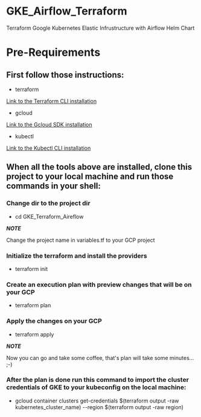 # GKE_Airflow_Terraform
Terraform Google Kubernetes Elastic Infrustructure with Airflow Helm Chart

# Pre-Requirements

## First follow those instructions:

* terraform

[Link to the Terraform CLI installation](https://learn.hashicorp.com/tutorials/terraform/install-cli)

* gcloud

[Link to the Gcloud SDK installation](https://cloud.google.com/sdk/docs/install)

* kubectl

[Link to the Kubectl CLI installation](https://kubernetes.io/docs/tasks/tools/)

## When all the tools above are installed, clone this project to your local machine and run those commands in your shell:

### Change dir to the project dir
* cd GKE_Terraform_Aireflow

***NOTE***

Change the project name in variables.tf to your GCP project

### Initialize the terraform and install the providers
* terraform init

### Create an execution plan with preview changes that will be on your GCP 
* terraform plan

### Apply the changes on your GCP
* terraform apply

***NOTE***

Now you can go and take some coffee, that's plan will take some minutes... ;-)

### After the plan is done run this command to import the cluster credentials of GKE to your kubeconfig on the local machine:

* gcloud container clusters get-credentials $(terraform output -raw kubernetes_cluster_name) --region $(terraform output -raw region)
